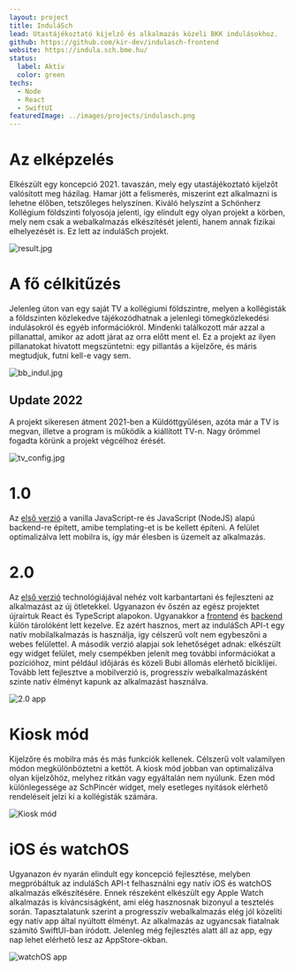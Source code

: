 ```yaml
---
layout: project
title: InduláSch
lead: Utastájékoztató kijelző és alkalmazás közeli BKK indulásokhoz.
github: https://github.com/kir-dev/indulasch-frontend
website: https://indula.sch.bme.hu/
status:
  label: Aktív
  color: green
techs:
  - Node
  - React
  - SwiftUI
featuredImage: ../images/projects/indulasch.png
---
```


# Az elképzelés

Elkészült egy koncepció 2021. tavaszán, mely egy utastájékoztató kijelzőt valósított meg házilag.
Hamar jött a felismerés, miszerint ezt alkalmazni is lehetne élőben, tetszőleges helyszínen.
Kiváló helyszínt a Schönherz Kollégium földszinti folyosója jelenti, így elindult egy olyan projekt a körben,
mely nem csak a webalkalmazás elkészítését jelenti, hanem annak fizikai elhelyezését is. Ez lett az induláSch projekt.

![result.jpg](https://warp.sch.bme.hu/img/blobs/redirect/eyJfcmFpbHMiOnsibWVzc2FnZSI6IkJBaHBBa29CIiwiZXhwIjpudWxsLCJwdXIiOiJibG9iX2lkIn19--23020bf4222d0b0bdb025538307f5acd901e1d3e/20220224_221214.jpg)

# A fő célkitűzés

Jelenleg úton van egy saját TV a kollégiumi földszintre, melyen a kollégisták a földszinten közlekedve tájékozódhatnak a jelenlegi tömegközlekedési indulásokról és egyéb információkról.
Mindenki találkozott már azzal a pillanattal, amikor az adott járat az orra előtt ment el. Ez a projekt az ilyen pillanatokat hivatott megszüntetni: egy pillantás a kijelzőre, és máris megtudjuk, futni kell-e vagy sem.

![bb_indul.jpg](https://warp.sch.bme.hu/img/blobs/redirect/eyJfcmFpbHMiOnsibWVzc2FnZSI6IkJBaHBBa2dCIiwiZXhwIjpudWxsLCJwdXIiOiJibG9iX2lkIn19--6292c18285d9549f499c1d8cd15848c5ffec8c74/IMG_20220125_180337.jpg)

## Update 2022

A projekt sikeresen átment 2021-ben a Küldöttgyűlésen, azóta már a TV is megvan, illetve a program is működik a kiállított TV-n. Nagy örömmel fogadta körünk a projekt végcélhoz érését.

![tv_config.jpg](https://warp.sch.bme.hu/img/blobs/redirect/eyJfcmFpbHMiOnsibWVzc2FnZSI6IkJBaHBBa2tCIiwiZXhwIjpudWxsLCJwdXIiOiJibG9iX2lkIn19--06a42087635b3b332ab620c00dc216eb52fe04c3/IMG_20220224_214032.jpg)

# 1.0

Az [első verzió](https://github.com/berenteb/indulasch) a vanilla JavaScript-re és JavaScript (NodeJS) alapú backend-re épített, amibe templating-et is be kellett építeni.
A felület optimalizálva lett mobilra is, így már élesben is üzemelt az alkalmazás.

# 2.0

Az [első verzió](https://github.com/berenteb/indulasch) technológiájával nehéz volt karbantartani és fejleszteni az alkalmazást az új ötletekkel.
Ugyanazon év őszén az egész projektet újraírtuk React és TypeScript alapokon. Ugyanakkor a [frontend](https://github.com/kir-dev/indulasch-frontend) és [backend](https://github.com/kir-dev/indulasch-api) külön tárolóként lett kezelve.
Ez azért hasznos, mert az induláSch API-t egy natív mobilalkalmazás is használja, így célszerű volt nem egybeszőni a webes felülettel.
A második verzió alapjai sok lehetőséget adnak: elkészült egy widget felület, mely csempékben jelenít meg további információkat a pozícióhoz, mint például időjárás és közeli Bubi állomás elérhető biciklijei.
Tovább lett fejlesztve a mobilverzió is, progresszív webalkalmazásként szinte natív élményt kapunk az alkalmazást használva.

![2.0 app](https://warp.kir-dev.sch.bme.hu/img/blobs/redirect/eyJfcmFpbHMiOnsibWVzc2FnZSI6IkJBaHBTdz09IiwiZXhwIjpudWxsLCJwdXIiOiJibG9iX2lkIn19--133cebeeb425a7e39b267eddc354d9759b88b455/iPhone.png)

# Kiosk mód

Kijelzőre és mobilra más és más funkciók kellenek. Célszerű volt valamilyen módon megkülönböztetni a kettőt. A kiosk mód jobban van optimalizálva olyan kijelzőhöz, melyhez ritkán vagy egyáltalán nem nyúlunk.
Ezen mód különlegessége az SchPincér widget, mely esetleges nyitások elérhető rendeléseit jelzi ki a kollégisták számára.

![Kiosk mód](https://warp.kir-dev.sch.bme.hu/img/blobs/redirect/eyJfcmFpbHMiOnsibWVzc2FnZSI6IkJBaHBUQT09IiwiZXhwIjpudWxsLCJwdXIiOiJibG9iX2lkIn19--cf52887cf07293ce99f1da21ff656b80bb44025b/TV.png)

# iOS és watchOS

Ugyanazon év nyarán elindult egy koncepció fejlesztése, melyben megpróbáltuk az induláSch API-t felhasználni egy natív iOS és watchOS alkalmazás elkészítésére.
Ennek részeként elkészült egy Apple Watch alkalmazás is kíváncsiságként, ami elég hasznosnak bizonyul a tesztelés során.
Tapasztalatunk szerint a progresszív webalkalmazás elég jól közelíti egy natív app által nyúltott élményt.
Az alkalmazás az ugyancsak fiatalnak számító SwiftUI-ban íródott.
Jelenleg még fejlesztés alatt áll az app, egy nap lehet elérhető lesz az AppStore-okban.

![watchOS app](https://warp.kir-dev.sch.bme.hu/img/blobs/redirect/eyJfcmFpbHMiOnsibWVzc2FnZSI6IkJBaHBUZz09IiwiZXhwIjpudWxsLCJwdXIiOiJibG9iX2lkIn19--a227e5a001c2ce1cfb5b594f8fa4c4a0be338107/aw_mockup.jpg)
